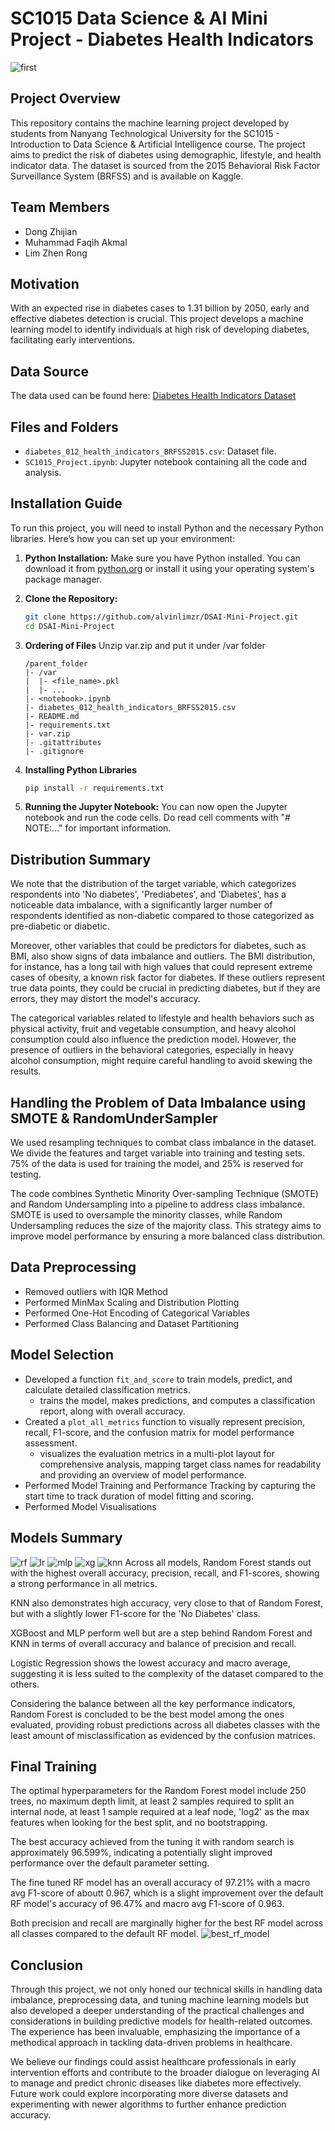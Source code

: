 # SC1015 Data Science & AI Mini Project - Diabetes Health Indicators
![first](./assets/first.png)
## Project Overview

This repository contains the machine learning project developed by students from Nanyang Technological University for the SC1015 - Introduction to Data Science & Artificial Intelligence course. The project aims to predict the risk of diabetes using demographic, lifestyle, and health indicator data. The dataset is sourced from the 2015 Behavioral Risk Factor Surveillance System (BRFSS) and is available on Kaggle.

## Team Members

- Dong Zhijian
- Muhammad Faqih Akmal
- Lim Zhen Rong

## Motivation

With an expected rise in diabetes cases to 1.31 billion by 2050, early and effective diabetes detection is crucial. This project develops a machine learning model to identify individuals at high risk of developing diabetes, facilitating early interventions.

## Data Source

The data used can be found here: [Diabetes Health Indicators Dataset](https://www.kaggle.com/datasets/alexteboul/diabetes-health-indicators-dataset)

## Files and Folders

- `diabetes_012_health_indicators_BRFSS2015.csv`: Dataset file.
- `SC1015_Project.ipynb`: Jupyter notebook containing all the code and analysis.

## Installation Guide

To run this project, you will need to install Python and the necessary Python libraries. Here’s how you can set up your environment:

1. **Python Installation:**
   Make sure you have Python installed. You can download it from [python.org](https://www.python.org/downloads/) or install it using your operating system's package manager.
2. **Clone the Repository:**

   ```bash
   git clone https://github.com/alvinlimzr/DSAI-Mini-Project.git
   cd DSAI-Mini-Project

   ```
3. **Ordering of Files**
   Unzip var.zip and put it under /var folder

   ```
   /parent_folder
   |- /var
   |  |- <file_name>.pkl
   |  |- ...
   |- <notebook>.ipynb
   |- diabetes_012_health_indicators_BRFSS2015.csv
   |- README.md
   |- requirements.txt
   |- var.zip
   |- .gitattributes
   |- .gitignore
   ```
4. **Installing Python Libraries**

   ```bash
   pip install -r requirements.txt
   ```
5. **Running the Jupyter Notebook:**
   You can now open the Jupyter notebook and run the code cells. Do read cell comments with "# NOTE:..." for important information.

## Distribution Summary

We note that the distribution of the target variable, which categorizes respondents into 'No diabetes', 'Prediabetes', and 'Diabetes', has a noticeable data imbalance, with a significantly larger number of respondents identified as non-diabetic compared to those categorized as pre-diabetic or diabetic.

Moreover, other variables that could be predictors for diabetes, such as BMI, also show signs of data imbalance and outliers. The BMI distribution, for instance, has a long tail with high values that could represent extreme cases of obesity, a known risk factor for diabetes. If these outliers represent true data points, they could be crucial in predicting diabetes, but if they are errors, they may distort the model's accuracy.

The categorical variables related to lifestyle and health behaviors such as physical activity, fruit and vegetable consumption, and heavy alcohol consumption could also influence the prediction model. However, the presence of outliers in the behavioral categories, especially in heavy alcohol consumption, might require careful handling to avoid skewing the results.

## Handling the Problem of Data Imbalance using SMOTE & RandomUnderSampler

We used resampling techniques to combat class imbalance in the dataset. We divide the features and target variable into training and testing sets. 75% of the data is used for training the model, and 25% is reserved for testing.

The code combines Synthetic Minority Over-sampling Technique (SMOTE) and Random Undersampling into a pipeline to address class imbalance. SMOTE is used to oversample the minority classes, while Random Undersampling reduces the size of the majority class. This strategy aims to improve model performance by ensuring a more balanced class distribution.

## Data Preprocessing

- Removed outliers with IQR Method
- Performed MinMax Scaling and Distribution Plotting
- Performed One-Hot Encoding of Categorical Variables
- Performed Class Balancing and Dataset Partitioning

## Model Selection

- Developed a function `fit_and_score` to train models, predict, and calculate detailed classification metrics.
  - trains the model, makes predictions, and computes a classification report, along with overall accuracy.
- Created a `plot_all_metrics` function to visually represent precision, recall, F1-score, and the confusion matrix for model performance assessment.
  - visualizes the evaluation metrics in a multi-plot layout for comprehensive analysis, mapping target class names for readability and providing an overview of model performance.
- Performed Model Training and Performance Tracking by capturing the start time to track duration of model fitting and scoring.
- Performed Model Visualisations

## Models Summary
![rf](./assets/rf.jpg)
![lr](./assets/lr.jpg)
![mlp](./assets/mlp.jpg)
![xg](./assets/xg.jpg)
![knn](./assets/knn.jpg)
Across all models, Random Forest stands out with the highest overall accuracy, precision, recall, and F1-scores, showing a strong performance in all metrics.

KNN also demonstrates high accuracy, very close to that of Random Forest, but with a slightly lower F1-score for the 'No Diabetes' class.

XGBoost and MLP perform well but are a step behind Random Forest and KNN in terms of overall accuracy and balance of precision and recall.

Logistic Regression shows the lowest accuracy and macro average, suggesting it is less suited to the complexity of the dataset compared to the others.

Considering the balance between all the key performance indicators, Random Forest is concluded to be the best model among the ones evaluated, providing robust predictions across all diabetes classes with the least amount of misclassification as evidenced by the confusion matrices.

## Final Training

The optimal hyperparameters for the Random Forest model include 250 trees, no maximum depth limit, at least 2 samples required to split an internal node, at least 1 sample required at a leaf node, 'log2' as the max features when looking for the best split, and no bootstrapping.

The best accuracy achieved from the tuning it with random search is approximately 96.599%, indicating a potentially slight improved performance over the default parameter setting.

The fine tuned RF model has an overall accuracy of 97.21% with a macro avg F1-score of aboutt 0.967, which is a slight improvement over the default RF model's accuracy of 96.47% and macro avg F1-score of 0.963.

Both precision and recall are marginally higher for the best RF model across all classes compared to the default RF model.
![best_rf_model](./assets/best_rf_model.jpg)
## Conclusion

Through this project, we not only honed our technical skills in handling data imbalance, preprocessing data, and tuning machine learning models but also developed a deeper understanding of the practical challenges and considerations in building predictive models for health-related outcomes. The experience has been invaluable, emphasizing the importance of a methodical approach in tackling data-driven problems in healthcare.

We believe our findings could assist healthcare professionals in early intervention efforts and contribute to the broader dialogue on leveraging AI to manage and predict chronic diseases like diabetes more effectively. Future work could explore incorporating more diverse datasets and experimenting with newer algorithms to further enhance prediction accuracy.

